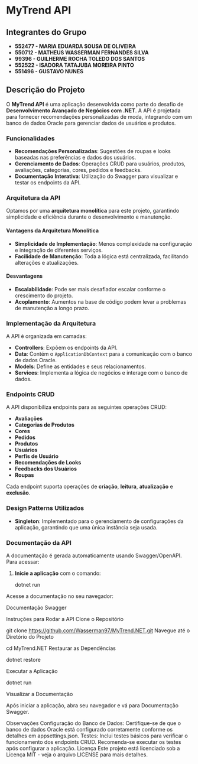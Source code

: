 # MyTrend API

## Integrantes do Grupo

- **552477 - MARIA EDUARDA SOUSA DE OLIVEIRA**
- **550712 - MATHEUS WASSERMAN FERNANDES SILVA**
- **99396 - GUILHERME ROCHA TOLEDO DOS SANTOS**
- **552522 - ISADORA TATAJUBA MOREIRA PINTO**
- **551496 - GUSTAVO NUNES**

## Descrição do Projeto

O **MyTrend API** é uma aplicação desenvolvida como parte do desafio de **Desenvolvimento Avançado de Negócios com .NET**.
A API é projetada para fornecer recomendações personalizadas de moda, integrando com um banco de dados Oracle para gerenciar dados de usuários e produtos.

### Funcionalidades

- **Recomendações Personalizadas**: Sugestões de roupas e looks baseadas nas preferências e dados dos usuários.
- **Gerenciamento de Dados**: Operações CRUD para usuários, produtos, avaliações, categorias, cores, pedidos e feedbacks.
- **Documentação Interativa**: Utilização do Swagger para visualizar e testar os endpoints da API.

### Arquitetura da API

Optamos por uma **arquitetura monolítica** para este projeto, garantindo simplicidade e eficiência durante o desenvolvimento e manutenção.

#### Vantagens da Arquitetura Monolítica

- **Simplicidade de Implementação**: Menos complexidade na configuração e integração de diferentes serviços.
- **Facilidade de Manutenção**: Toda a lógica está centralizada, facilitando alterações e atualizações.

#### Desvantagens

- **Escalabilidade**: Pode ser mais desafiador escalar conforme o crescimento do projeto.
- **Acoplamento**: Aumentos na base de código podem levar a problemas de manutenção a longo prazo.

### Implementação da Arquitetura

A API é organizada em camadas:

- **Controllers**: Expõem os endpoints da API.
- **Data**: Contém o `ApplicationDbContext` para a comunicação com o banco de dados Oracle.
- **Models**: Define as entidades e seus relacionamentos.
- **Services**: Implementa a lógica de negócios e interage com o banco de dados.

### Endpoints CRUD

A API disponibiliza endpoints para as seguintes operações CRUD:

- **Avaliações**
- **Categorias de Produtos**
- **Cores**
- **Pedidos**
- **Produtos**
- **Usuários**
- **Perfis de Usuário**
- **Recomendações de Looks**
- **Feedbacks dos Usuários**
- **Roupas**

Cada endpoint suporta operações de **criação**, **leitura**, **atualização** e **exclusão**.

### Design Patterns Utilizados

- **Singleton**: Implementado para o gerenciamento de configurações da aplicação, garantindo que uma única instância seja usada.

### Documentação da API

A documentação é gerada automaticamente usando Swagger/OpenAPI. Para acessar:

1. **Inicie a aplicação** com o comando:
   
   dotnet run

   
Acesse a documentação no seu navegador:

Documentação Swagger

Instruções para Rodar a API
Clone o Repositório


git clone https://github.com/Wasserman97/MyTrend.NET.git
Navegue até o Diretório do Projeto


cd MyTrend.NET
Restaurar as Dependências

dotnet restore


Executar a Aplicação

dotnet run


Visualizar a Documentação

Após iniciar a aplicação, abra seu navegador e vá para Documentação Swagger.

Observações
Configuração do Banco de Dados: Certifique-se de que o banco de dados Oracle está configurado corretamente conforme os detalhes em appsettings.json.
Testes: Inclui testes básicos para verificar o funcionamento dos endpoints CRUD. Recomenda-se executar os testes após configurar a aplicação.
Licença
Este projeto está licenciado sob a Licença MIT - veja o arquivo LICENSE para mais detalhes.
